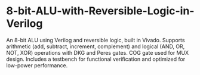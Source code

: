 # 8-bit-ALU-with-Reversible-Logic-in-Verilog
An 8-bit ALU using Verilog and reversible logic, built in Vivado. Supports arithmetic (add, subtract, increment, complement) and logical (AND, OR, NOT, XOR) operations with DKG and Peres gates. COG gate used for MUX design. Includes a testbench for functional verification and optimized for low-power performance.
